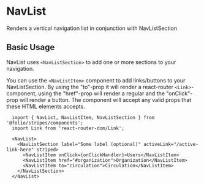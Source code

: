 # NavList

Renders a vertical navigation list in conjunction with NavListSection

## Basic Usage
NavList uses `<NavListSection>` to add one or more sections to your navigation.

You can use the `<NavListItem>` component to add links/buttons to your NavListSection. By using the "to"-prop it will render a react-router `<Link>`-component, using the "href"-prop will render a regular <a> and the "onClick"-prop will render a button. The component will accept any valid props that these HTML elements accepts.

```
  import { NavList, NavListItem, NavListSection } from '@folio/stripes/components';
  import Link from 'react-router-dom/Link';

  <NavList>
    <NavListSection label="Some label (optional)" activeLink="/active-link-here" striped>
      <NavListItem onClick={onClickHandler}>Users</NavListItem>
      <NavListItem href="#organization">Organization</NavListItem>
      <NavListItem to="circulation">Circulation</NavListItem>
    </NavListSection>
  </NavList>
```
